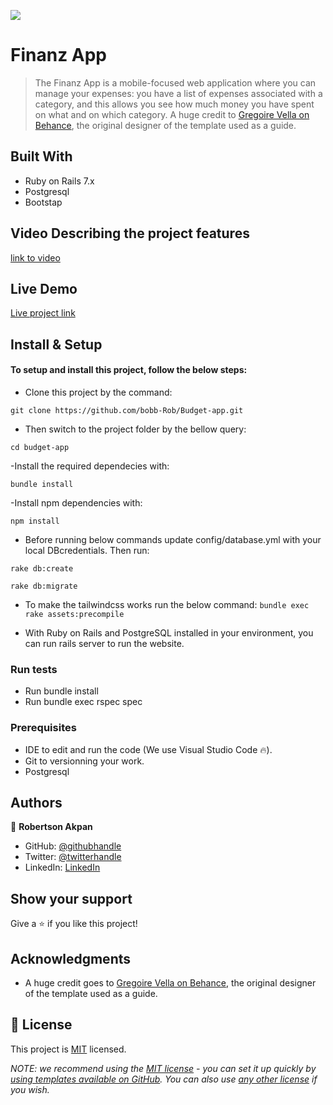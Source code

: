 ![](https://img.shields.io/badge/Microverse-blueviolet)

# Finanz App

> The Finanz App is a mobile-focused web application where you can manage your expenses: you have a list of expenses associated with a category, and this allows you see how much money you have spent on what and on which category. A huge credit to [Gregoire Vella on Behance](https://www.behance.net/gregoirevella), the original designer of the template used as a guide.


## Built With

- Ruby on Rails 7.x
- Postgresql
- Bootstap

## Video Describing the project features
[link to video](https://www.loom.com/share/b3b34275528d44f8a98f9421071b6b88)

## Live Demo
[Live project link](https://finanzz.herokuapp.com/)


## Install & Setup

#### To setup and install this project, follow the below steps:

- Clone this project by the command:

`git clone https://github.com/bobb-Rob/Budget-app.git`

- Then switch to the project folder by the bellow query:

`cd budget-app`

-Install the required dependecies with:

`bundle install`

-Install npm dependencies with:

`npm install`

- Before running below commands update config/database.yml with your local DBcredentials. Then run:

`rake db:create`

`rake db:migrate`


- To make the tailwindcss works run the below command:
    `bundle exec rake assets:precompile`


- With Ruby on Rails and PostgreSQL installed in your environment, you can run rails server to run the website.


### Run tests

- Run bundle install
- Run bundle exec rspec spec

### Prerequisites

- IDE to edit and run the code (We use Visual Studio Code 🔥).
- Git to versionning your work.
- Postgresql

## Authors

👤 **Robertson Akpan**

- GitHub: [@githubhandle](@bobb-rob)
- Twitter: [@twitterhandle](@___Robertson)
- LinkedIn: [LinkedIn](@RobertsonAkpan)



## Show your support

Give a ⭐️ if you like this project!

## Acknowledgments

- A huge credit goes to [Gregoire Vella on Behance](https://www.behance.net/gregoirevella), the original designer of the template used as a guide.

## 📝 License

This project is [MIT](./LICENSE) licensed.

_NOTE: we recommend using the [MIT license](https://choosealicense.com/licenses/mit/) - you can set it up quickly by [using templates available on GitHub](https://docs.github.com/en/communities/setting-up-your-project-for-healthy-contributions/adding-a-license-to-a-repository). You can also use [any other license](https://choosealicense.com/licenses/) if you wish._
